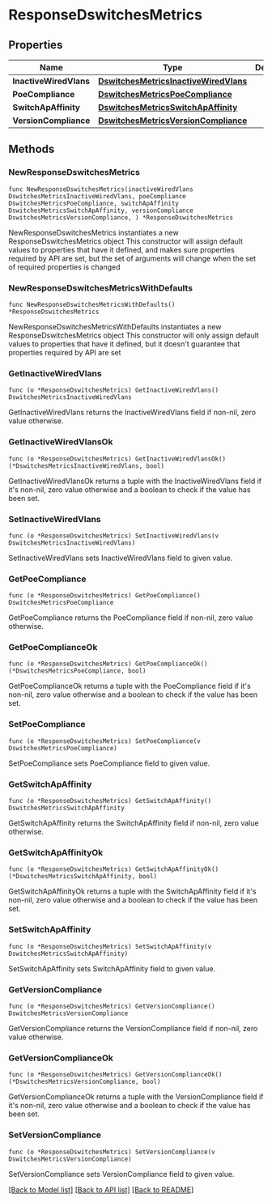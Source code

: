 # ResponseDswitchesMetrics

## Properties

Name | Type | Description | Notes
------------ | ------------- | ------------- | -------------
**InactiveWiredVlans** | [**DswitchesMetricsInactiveWiredVlans**](DswitchesMetricsInactiveWiredVlans.md) |  | 
**PoeCompliance** | [**DswitchesMetricsPoeCompliance**](DswitchesMetricsPoeCompliance.md) |  | 
**SwitchApAffinity** | [**DswitchesMetricsSwitchApAffinity**](DswitchesMetricsSwitchApAffinity.md) |  | 
**VersionCompliance** | [**DswitchesMetricsVersionCompliance**](DswitchesMetricsVersionCompliance.md) |  | 

## Methods

### NewResponseDswitchesMetrics

`func NewResponseDswitchesMetrics(inactiveWiredVlans DswitchesMetricsInactiveWiredVlans, poeCompliance DswitchesMetricsPoeCompliance, switchApAffinity DswitchesMetricsSwitchApAffinity, versionCompliance DswitchesMetricsVersionCompliance, ) *ResponseDswitchesMetrics`

NewResponseDswitchesMetrics instantiates a new ResponseDswitchesMetrics object
This constructor will assign default values to properties that have it defined,
and makes sure properties required by API are set, but the set of arguments
will change when the set of required properties is changed

### NewResponseDswitchesMetricsWithDefaults

`func NewResponseDswitchesMetricsWithDefaults() *ResponseDswitchesMetrics`

NewResponseDswitchesMetricsWithDefaults instantiates a new ResponseDswitchesMetrics object
This constructor will only assign default values to properties that have it defined,
but it doesn't guarantee that properties required by API are set

### GetInactiveWiredVlans

`func (o *ResponseDswitchesMetrics) GetInactiveWiredVlans() DswitchesMetricsInactiveWiredVlans`

GetInactiveWiredVlans returns the InactiveWiredVlans field if non-nil, zero value otherwise.

### GetInactiveWiredVlansOk

`func (o *ResponseDswitchesMetrics) GetInactiveWiredVlansOk() (*DswitchesMetricsInactiveWiredVlans, bool)`

GetInactiveWiredVlansOk returns a tuple with the InactiveWiredVlans field if it's non-nil, zero value otherwise
and a boolean to check if the value has been set.

### SetInactiveWiredVlans

`func (o *ResponseDswitchesMetrics) SetInactiveWiredVlans(v DswitchesMetricsInactiveWiredVlans)`

SetInactiveWiredVlans sets InactiveWiredVlans field to given value.


### GetPoeCompliance

`func (o *ResponseDswitchesMetrics) GetPoeCompliance() DswitchesMetricsPoeCompliance`

GetPoeCompliance returns the PoeCompliance field if non-nil, zero value otherwise.

### GetPoeComplianceOk

`func (o *ResponseDswitchesMetrics) GetPoeComplianceOk() (*DswitchesMetricsPoeCompliance, bool)`

GetPoeComplianceOk returns a tuple with the PoeCompliance field if it's non-nil, zero value otherwise
and a boolean to check if the value has been set.

### SetPoeCompliance

`func (o *ResponseDswitchesMetrics) SetPoeCompliance(v DswitchesMetricsPoeCompliance)`

SetPoeCompliance sets PoeCompliance field to given value.


### GetSwitchApAffinity

`func (o *ResponseDswitchesMetrics) GetSwitchApAffinity() DswitchesMetricsSwitchApAffinity`

GetSwitchApAffinity returns the SwitchApAffinity field if non-nil, zero value otherwise.

### GetSwitchApAffinityOk

`func (o *ResponseDswitchesMetrics) GetSwitchApAffinityOk() (*DswitchesMetricsSwitchApAffinity, bool)`

GetSwitchApAffinityOk returns a tuple with the SwitchApAffinity field if it's non-nil, zero value otherwise
and a boolean to check if the value has been set.

### SetSwitchApAffinity

`func (o *ResponseDswitchesMetrics) SetSwitchApAffinity(v DswitchesMetricsSwitchApAffinity)`

SetSwitchApAffinity sets SwitchApAffinity field to given value.


### GetVersionCompliance

`func (o *ResponseDswitchesMetrics) GetVersionCompliance() DswitchesMetricsVersionCompliance`

GetVersionCompliance returns the VersionCompliance field if non-nil, zero value otherwise.

### GetVersionComplianceOk

`func (o *ResponseDswitchesMetrics) GetVersionComplianceOk() (*DswitchesMetricsVersionCompliance, bool)`

GetVersionComplianceOk returns a tuple with the VersionCompliance field if it's non-nil, zero value otherwise
and a boolean to check if the value has been set.

### SetVersionCompliance

`func (o *ResponseDswitchesMetrics) SetVersionCompliance(v DswitchesMetricsVersionCompliance)`

SetVersionCompliance sets VersionCompliance field to given value.



[[Back to Model list]](../README.md#documentation-for-models) [[Back to API list]](../README.md#documentation-for-api-endpoints) [[Back to README]](../README.md)


